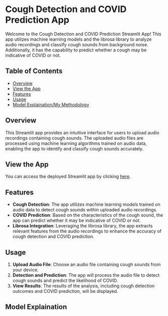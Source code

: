 # Cough Detection and COVID Prediction App

Welcome to the Cough Detection and COVID Prediction Streamlit App! This app utilizes machine learning models and the librosa library to analyze audio recordings and classify cough sounds from background noise. Additionally, it has the capability to predict whether a cough may be indicative of COVID or not.

## Table of Contents

- [Overview](#overview)
- [View the App](#viewapp)
- [Features](#features)
- [Usage](#usage)
- [Model Explaination/My Methodology](#ModelExplaination)

## Overview

This Streamlit app provides an intuitive interface for users to upload audio recordings containing cough sounds. The uploaded audio files are processed using machine learning algorithms trained on audio data, enabling the app to identify and classify cough sounds accurately.

## View the App

You can access the deployed Streamlit app by clicking [here](https://cough-covid-detection-5kkk4sneha22t.streamlit.app).


## Features

- **Cough Detection**: The app utilizes machine learning models trained on audio data to detect cough sounds within uploaded audio recordings.
- **COVID Prediction**: Based on the characteristics of the cough sound, the app can predict whether it may be indicative of COVID or not.
- **Librosa Integration**: Leveraging the librosa library, the app extracts relevant features from the audio recordings to enhance the accuracy of cough detection and COVID prediction.

## Usage

1. **Upload Audio File**: Choose an audio file containing cough sounds from your device.
2. **Detection and Prediction**: The app will process the audio file to detect cough sounds and predict the likelihood of COVID.
3. **View Results**: The results of the analysis, including cough detection outcomes and COVID prediction, will be displayed.

## Model Explaination






